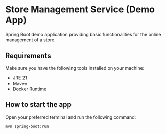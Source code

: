 # Store Management Service (Demo App)
Spring Boot demo application providing basic functionalities for the online management of a store.

## Requirements
Make sure you have the following tools installed on your machine:

- JRE 21
- Maven
- Docker Runtime

## How to start the app
Open your preferred terminal and run the following command:

`mvn spring-boot:run`